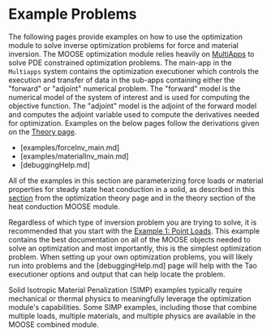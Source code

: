 # Example Problems

The following pages provide examples on how to use the optimization module to solve inverse optimization problems for force and material inversion.  The MOOSE optimization module relies heavily on [MultiApps](MultiApps/index.md) to solve PDE constrained optimization problems.  The main-app in the `Multiapps` system contains the optimization executioner which controls the execution and transfer of data in the sub-apps containing either the "forward" or "adjoint" numerical problem. The "forward" model is the numerical model of the system of interest and is used for computing the objective function.  The "adjoint" model is the adjoint of the forward model and computes the adjoint variable used to compute the derivatives needed for optimization.  Examples on the below pages follow the derivations given on the [Theory page](theory/InvOptTheory.md).

- [examples/forceInv_main.md]
- [examples/materialInv_main.md]
- [debuggingHelp.md]

All of the examples in this section are parameterizing force loads or material properties for steady state
heat conduction in a solid, as described in this [section](theory/InvOptTheory.md#sec:adjoint) from the optimization theory page and in the theory section of the heat conduction MOOSE module.

Regardless of which type of inversion problem you are trying to solve, it is recommended that you start with the [Example 1: Point Loads](forceInv_pointLoads.md).  This example contains the best documentation on all of the MOOSE objects needed to solve an optimization and most importantly, this is the simplest optimization problem.  When setting up your own optimization problems, you will likely run into problems and the [debuggingHelp.md] page will help with the Tao executioner options and output that can help locate the problem.


Solid Isotropic Material Penalization (SIMP) examples typically require mechanical or thermal physics to meaningfully leverage
the optimization module's capabilities. Some SIMP examples, including those that combine multiple loads, multiple materials, and
multiple physics are available in the MOOSE combined module.
